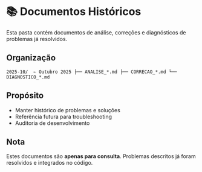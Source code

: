 # 📚 Documentos Históricos

Esta pasta contém documentos de análise, correções e diagnósticos de problemas já resolvidos.

## Organização

`
2025-10/  ← Outubro 2025
  ├── ANALISE_*.md
  ├── CORRECAO_*.md
  └── DIAGNOSTICO_*.md
`

## Propósito

- Manter histórico de problemas e soluções
- Referência futura para troubleshooting
- Auditoria de desenvolvimento

## Nota

Estes documentos são **apenas para consulta**. Problemas descritos já foram resolvidos e integrados no código.
